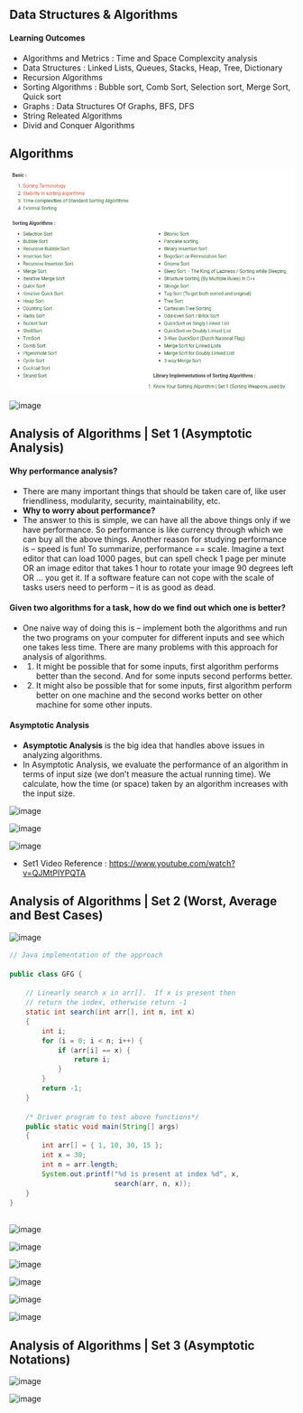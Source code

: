 ## Data Structures & Algorithms 

#### Learning Outcomes

* Algorithms and Metrics : Time and Space Complexcity analysis
* Data Structures : Linked Lists, Queues, Stacks, Heap, Tree, Dictionary
* Recursion Algorithms
* Sorting Algorithms : Bubble sort, Comb Sort, Selection sort, Merge Sort, Quick sort
* Graphs : Data Structures Of Graphs, BFS, DFS
* String Releated Algorithms
* Divid and Conquer Algorithms

## Algorithms 

![alg](https://github.com/veerrajukakarla434/VRK-DataStructures-Algorithms/blob/master/alg.JPG "alg")

![image](https://user-images.githubusercontent.com/40323661/161489250-eabce4a0-ac23-4b93-b68c-88d34c25efaa.png)

## Analysis of Algorithms | Set 1 (Asymptotic Analysis)

#### Why performance analysis?

* There are many important things that should be taken care of, like user friendliness, modularity, security, maintainability, etc. 
* **Why to worry about performance?**
* The answer to this is simple, we can have all the above things only if we have performance. So performance is like currency through which we can buy all the above things. Another reason for studying performance is – speed is fun!
To summarize, performance == scale. Imagine a text editor that can load 1000 pages, but can spell check 1 page per minute OR an image editor that takes 1 hour to rotate your image 90 degrees left OR … you get it. If a software feature can not cope with the scale of tasks users need to perform – it is as good as dead.

#### Given two algorithms for a task, how do we find out which one is better?

* One naive way of doing this is – implement both the algorithms and run the two programs on your computer for different inputs and see which one takes less time. There are many problems with this approach for analysis of algorithms.
* 1) It might be possible that for some inputs, first algorithm performs better than the second. And for some inputs second performs better.
* 2) It might also be possible that for some inputs, first algorithm perform better on one machine and the second works better on other machine for some other inputs.

#### Asymptotic Analysis

* **Asymptotic Analysis** is the big idea that handles above issues in analyzing algorithms. 
* In Asymptotic Analysis, we evaluate the performance of an algorithm in terms of input size (we don’t measure the actual running time). We calculate, how the time (or space) taken by an algorithm increases with the input size.

![image](https://user-images.githubusercontent.com/40323661/161790455-f7749d31-a6f7-4236-990f-ae99c0dbd786.png)

![image](https://user-images.githubusercontent.com/40323661/161790630-11a7e7a3-78f5-461f-99fa-2ccd4a9c74e2.png)

![image](https://user-images.githubusercontent.com/40323661/161790998-94531343-8487-403c-8c84-82eb16790a56.png)

* Set1 Video Reference : https://www.youtube.com/watch?v=QJMtPlYPQTA

## Analysis of Algorithms | Set 2 (Worst, Average and Best Cases)

![image](https://user-images.githubusercontent.com/40323661/161792575-e058b7b8-fb33-48d1-80c1-0c8ece53307d.png)

```Java
// Java implementation of the approach
 
public class GFG {
 
    // Linearly search x in arr[].  If x is present then
    // return the index, otherwise return -1
    static int search(int arr[], int n, int x)
    {
        int i;
        for (i = 0; i < n; i++) {
            if (arr[i] == x) {
                return i;
            }
        }
        return -1;
    }
 
    /* Driver program to test above functions*/
    public static void main(String[] args)
    {
        int arr[] = { 1, 10, 30, 15 };
        int x = 30;
        int n = arr.length;
        System.out.printf("%d is present at index %d", x,
                          search(arr, n, x));
    }
}
 
 ```
 ![image](https://user-images.githubusercontent.com/40323661/161795299-e087b7f8-a267-487a-a7bf-04052c9eabe5.png)

![image](https://user-images.githubusercontent.com/40323661/161795521-0e540dbb-328a-4457-b603-02dd3cce6284.png)

![image](https://user-images.githubusercontent.com/40323661/161796454-79ea6590-ea55-4a33-a688-030ec29f10e2.png)

![image](https://user-images.githubusercontent.com/40323661/161796577-f8e3d195-d689-41e2-9cd4-aec2c834cec2.png)

![image](https://user-images.githubusercontent.com/40323661/161796632-d76f31e1-7bb2-4ad3-bc5e-3cd7f2a7474c.png)

![image](https://user-images.githubusercontent.com/40323661/161797104-5f6ea784-13b6-4d78-a3c1-037019830b95.png)

## Analysis of Algorithms | Set 3 (Asymptotic Notations)

![image](https://user-images.githubusercontent.com/40323661/161797519-ef935f7d-81e5-47f8-b11f-dc229afe7787.png)

![image](https://user-images.githubusercontent.com/40323661/161799555-9eea7703-6346-4f9f-aff8-460a68583665.png)








